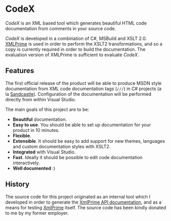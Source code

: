 CodeX
=====

*CodeX* is an XML based tool which generates beautiful HTML code documentation from comments in your source code.

*CodeX* is developed in a combination of C#, MSBuild and XSLT 2.0.  [XMLPrime][1] is used in order to perform the XSLT2 transformations, and so a copy is currently required in order to build the documentation.  The evaluation version of XMLPrime is sufficient to evaluate *CodeX*.


Features
--------

The first official release of the product will be able to produce MSDN style documentation from XML code documentation tags (`///`) in C# projects (a la [Sandcastle][3]).  Configuration of the documentation will be performed directly from within Visual Studio.

The main goals of this project are to be:
- **Beautiful** documentation.
- **Easy to use**.  You should be able to set up documentation for your product in 10 minutes.
- **Flexible**.
- **Extensible**.  It should be easy to add support for new themes, languages and custom documentation styles with XSLT2.
- **Integrated** with Visual Studio.
- **Fast**.  Ideally it should be possible to edit code documentation interactively.
- **Well documented** :)


History
-------

The source code for this project originated as an internal tool which I developed in order to generate the [XmlPrime API documentation][2], and as a means for testing [XmlPrime][1] itself.  The source code has been kindly donated to me by my former employer.

[1]:http://www.xmlprime.com/
[2]:http://www.xmlprime.com/doc/
[3]:http://sandcastle.codeplex.com/